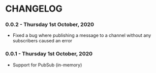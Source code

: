 # CHANGELOG

### 0.0.2 - Thursday 1st October, 2020

-   Fixed a bug where publishing a message to a channel without any subscribers caused an error

### 0.0.1 - Thursday 1st October, 2020

-   Support for PubSub (in-memory)
